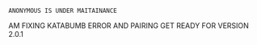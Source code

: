 ```ANONYMOUS IS UNDER MAITAINANCE```



AM FIXING KATABUMB ERROR AND PAIRING 
GET READY FOR VERSION 2.0.1
